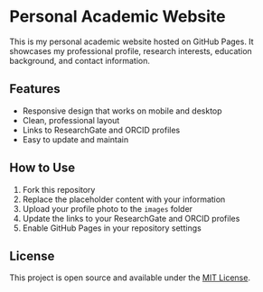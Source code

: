 # Personal Academic Website

This is my personal academic website hosted on GitHub Pages. It showcases my professional profile, research interests, education background, and contact information.

## Features

- Responsive design that works on mobile and desktop
- Clean, professional layout
- Links to ResearchGate and ORCID profiles
- Easy to update and maintain

## How to Use

1. Fork this repository
2. Replace the placeholder content with your information
3. Upload your profile photo to the `images` folder
4. Update the links to your ResearchGate and ORCID profiles
5. Enable GitHub Pages in your repository settings

## License

This project is open source and available under the [MIT License](LICENSE).
